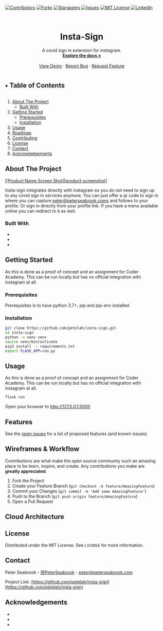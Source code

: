 <!-- PROJECT SHIELDS -->
<!--
*** I'm using markdown "reference style" links for readability.
*** Reference links are enclosed in brackets [ ] instead of parentheses ( ).
*** See the bottom of this document for the declaration of the reference variables
*** for contributors-url, forks-url, etc. This is an optional, concise syntax you may use.
*** https://www.markdownguide.org/basic-syntax/#reference-style-links
-->
[![Contributors][contributors-shield]][contributors-url]
[![Forks][forks-shield]][forks-url]
[![Stargazers][stars-shield]][stars-url]
[![Issues][issues-shield]][issues-url]
[![MIT License][license-shield]][license-url]
[![LinkedIn][linkedin-shield]][linkedin-url]



<!-- PROJECT LOGO -->
<br />
<p align="center">

  <h1 align="center">Insta-Sign</h1>

  <p align="center">
    A covid sign in extension for instagram.
    <br />
    <a href="https://github.com/petelah/insta-sign"><strong>Explore the docs »</strong></a>
    <br />
    <br />
    <a href="https://github.com/petelah/insta-sign">View Demo</a>
    ·
    <a href="https://github.com/petelah/insta-sign/issues">Report Bug</a>
    ·
    <a href="https://github.com/petelah/insta-sign/issues">Request Feature</a>
  </p>
</p>



<!-- TABLE OF CONTENTS -->
<details open="open">
  <summary><h2 style="display: inline-block">Table of Contents</h2></summary>
  <ol>
    <li>
      <a href="#about-the-project">About The Project</a>
      <ul>
        <li><a href="#built-with">Built With</a></li>
      </ul>
    </li>
    <li>
      <a href="#getting-started">Getting Started</a>
      <ul>
        <li><a href="#prerequisites">Prerequisites</a></li>
        <li><a href="#installation">Installation</a></li>
      </ul>
    </li>
    <li><a href="#usage">Usage</a></li>
    <li><a href="#roadmap">Roadmap</a></li>
    <li><a href="#contributing">Contributing</a></li>
    <li><a href="#license">License</a></li>
    <li><a href="#contact">Contact</a></li>
    <li><a href="#acknowledgements">Acknowledgements</a></li>
  </ol>
</details>



<!-- ABOUT THE PROJECT -->
## About The Project

[![Product Name Screen Shot][product-screenshot]](https://example.com)

Insta-sign integrates directly with instagram so you do not need to sign up to any 
covid sign in services anymore. You can just offer a qr code to sign in where you can capture peter@peterseabrook.coms and follows to your 
profile. Or sign in directly from your profile link. If you have a menu available online you can redirect to it as well.


### Built With

* []()
* []()
* []()



<!-- GETTING STARTED -->
## Getting Started

As this is done as a proof of concept and an assignment for Coder Academy. This can be run locally but has no official integration 
with instagram at all.

### Prerequisites

Prerequisites is to have python 3.7+, pip and pip-env installed

### Installation

```sh
git clone https://github.com/petelah/insta-sign.git
cd insta-sign
python -m venv venv
source venv/bin/activate
pip3 install -r requirements.txt
export FLASK_APP=run.py
```



<!-- USAGE EXAMPLES -->
## Usage

As this is done as a proof of concept and an assignment for Coder Academy. This can be run locally but has no official integration 
with instagram at all.

```sh
flask run
```

Open your browser to http://127.0.0.1:5000



<!-- FEATURES -->
## Features

See the [open issues](https://github.com/petelah/insta-sign/issues) for a list of proposed features (and known issues).



<!-- WW -->
## Wireframes & Workflow

Contributions are what make the open source community such an amazing place to be learn, inspire, and create. Any contributions you make are **greatly appreciated**.

1. Fork the Project
2. Create your Feature Branch (`git checkout -b feature/AmazingFeature`)
3. Commit your Changes (`git commit -m 'Add some AmazingFeature'`)
4. Push to the Branch (`git push origin feature/AmazingFeature`)
5. Open a Pull Request

<!-- CLOUDARCH -->
## Cloud Architecture

<!-- LICENSE -->
## License

Distributed under the MIT License. See `LICENSE` for more information.



<!-- CONTACT -->
## Contact

Peter Seabrook - [@PeterSeabrook](https://twitter.com/PeterSeabrook) - peter@peterseabrook.com

Project Link: [https://github.com/petelah/insta-sign](https://github.com/petelah/insta-sign)



<!-- ACKNOWLEDGEMENTS -->
## Acknowledgements

* []()
* []()
* []()





<!-- MARKDOWN LINKS & IMAGES -->
<!-- https://www.markdownguide.org/basic-syntax/#reference-style-links -->
[contributors-shield]: https://img.shields.io/github/contributors/petelah/repo.svg?style=for-the-badge
[contributors-url]: https://github.com/petelah/insta-sign/graphs/contributors
[forks-shield]: https://img.shields.io/github/forks/petelah/repo.svg?style=for-the-badge
[forks-url]: https://github.com/petelah/insta-sign/network/members
[stars-shield]: https://img.shields.io/github/stars/petelah/repo.svg?style=for-the-badge
[stars-url]: https://github.com/petelah/insta-sign/stargazers
[issues-shield]: https://img.shields.io/github/issues/petelah/repo.svg?style=for-the-badge
[issues-url]: https://github.com/petelah/insta-sign/issues
[license-shield]: https://img.shields.io/github/license/petelah/repo.svg?style=for-the-badge
[license-url]: https://github.com/petelah/insta-sign/blob/master/LICENSE.txt
[linkedin-shield]: https://img.shields.io/badge/-LinkedIn-black.svg?style=for-the-badge&logo=linkedin&colorB=555
[linkedin-url]: https://linkedin.com/in/peter-seabrook-0b03bb181
